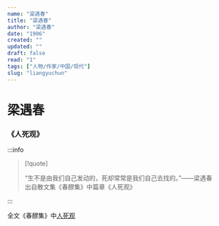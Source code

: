 ```yaml
---
name: "梁遇春"
title: "梁遇春"
author: "梁遇春"
date: "1906"
created: ""
updated: ""
draft: false
read: "1"
tags: ["人物/作家/中国/现代"]
slug: "liangyuchun"
---
```


# 梁遇春

### 《人死观》

:::info

> [!quote]
>
> “生不是由我们自己发动的，死却常常是我们自己去找的。”——梁遇春  
> 出自散文集《春醪集》中篇章《人死观》

:::

全文《春醪集》中[人死观](../post/liangyuchun-1930.md)
